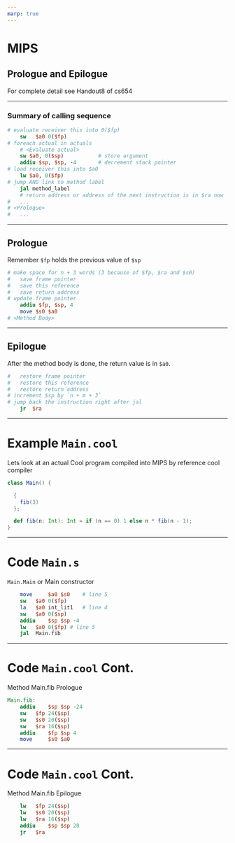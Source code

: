 ```yaml
---
marp: true
---
```

# MIPS

## Prologue and Epilogue

For complete detail see Handout8 of cs654

--- 

### Summary of calling sequence

```mips
# evaluate receiver this into 0($fp)
    sw	 $a0 0($fp)
# foreach actual in actuals
    # <Evaluate actual>
    sw $a0, 0($sp)           # store argument
    addiu $sp, $sp, -4       # decrement stack pointer
# load receiver this into $a0
    lw $a0, 0($fp)
# jump AND link to method label
    jal method_label
    # return address or address of the next instruction is in $ra now
#   ...
# <Prologue>
#   ...
```

---

## Prologue

Remember `$fp` holds the previous value of `$sp`

```mips
# make space for n + 3 words (3 because of $fp, $ra and $s0)
#   save frame pointer
#   save this reference
#   save return address
# update frame pointer
    addiu $fp, $sp, 4
    move $s0 $a0
# <Method Body>
```

---

## Epilogue

After the method body is done, the return value is in `$a0`.

```mips
#   restore frame pointer
#   restore this reference
#   restore return address
# increment $sp by `n + m + 3`
# jump back the instruction right after jal
	jr	$ra
```

---

# Example `Main.cool`

Lets look at an actual Cool program compiled into MIPS by reference cool compiler

```scala
class Main() {

  {
    fib(3)
  };

  def fib(n: Int): Int = if (n == 0) 1 else n * fib(n - 1);  
}
```

---

# Code `Main.s`

`Main.Main` or Main constructor
```mips
    move	 $a0 $s0	# line 5
    sw	 $a0 0($fp)
    la	 $a0 int_lit1	# line 4
    sw	 $a0 0($sp)
    addiu	 $sp $sp -4
    lw	 $a0 0($fp)	# line 5
    jal	 Main.fib
```

---

# Code `Main.cool` Cont.

Method Main.fib Prologue 

```mips
Main.fib:
    addiu	 $sp $sp -24
    sw	 $fp 24($sp)
    sw	 $s0 20($sp)
    sw	 $ra 16($sp)
    addiu	 $fp $sp 4
    move	 $s0 $a0
```

---

# Code `Main.cool` Cont.

Method Main.fib Epilogue 

```mips
    lw	 $fp 24($sp)
    lw	 $s0 20($sp)
    lw	 $ra 16($sp)
    addiu	 $sp $sp 28
    jr	 $ra
```